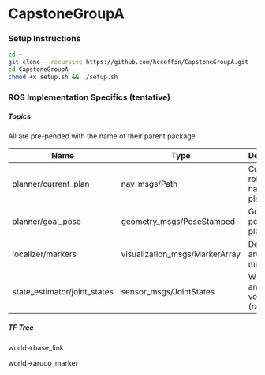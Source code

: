 # CapstoneGroupA


### Setup Instructions

```bash
cd ~
git clone --recursive https://github.com/hccoffin/CapstoneGroupA.git
cd CapstoneGroupA
chmod +x setup.sh && ./setup.sh
```

### ROS Implementation Specifics (tentative)

##### Topics
All are pre-pended with the name of their parent package

| Name                             | Type                           | Description                           |
| -------------------------------- | ------------------------------ | ------------------------------------- |
| planner/current_plan             | nav_msgs/Path                  | Current robot navigation plan         |
| planner/goal_pose                | geometry_msgs/PoseStamped      | Goal position: plan to here           |
| localizer/markers                | visualization_msgs/MarkerArray | Detected aruco markers                |
| state_estimator/joint_states     | sensor_msgs/JointStates        | Wheel angles and velocities (radians) |

##### TF Tree
world->base_link

world->aruco_marker
